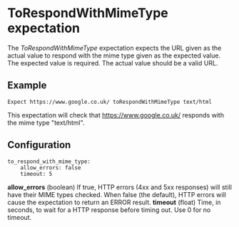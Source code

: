# ToRespondWithMimeType expectation

The _ToRespondWithMimeType_ expectation expects the URL given as the actual value to respond with the mime type given as the expected value. The expected value is required. The actual value should be a valid URL.

## Example

```
Expect https://www.google.co.uk/ toRespondWithMimeType text/html
```

This expectation will check that https://www.google.co.uk/ responds with the mime type "text/html".

## Configuration

```
to_respond_with_mime_type:
    allow_errors: false
    timeout: 5
```
**allow_errors** (boolean) If true, HTTP errors (4xx and 5xx responses) will still have their MIME types checked. When false (the default), HTTP errors will cause the expectation to return an ERROR result.
**timeout** (float) Time, in seconds, to wait for a HTTP response before timing out. Use 0 for no timeout.
